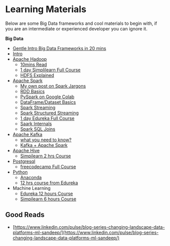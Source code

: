 # Learning Materials

Below are some Big Data frameworks and cool materials to begin with, 
if you are an intermediate or experienced developer you can ignore it.

**Big Data**  
- [Gentle Intro Big Data Frameworks in 20 mins](https://www.youtube.com/watch?v=DCaiZq3aBSc)  
- [Intro](https://towardsdatascience.com/a-brief-summary-of-apache-hadoop-a-solution-of-big-data-problem-and-hint-comes-from-google-95fd63b83623)  
- [Apache Hadoop](https://hadoop.apache.org/)  
    - [10mins Read](https://www.guru99.com/learn-hadoop-in-10-minutes.html)  
    - [1 day Simplilearn Full Course](https://www.youtube.com/watch?v=5zJt9qAe01w)  
    - [HDFS Explained](https://www.youtube.com/watch?v=GJYEsEEfjvk)  
- [Apache Spark](https://spark.apache.org/docs/latest/)  
    - [My own post on Spark Jargons](https://medium.com/@mageswaran1989/spark-jargon-for-starters-af1fd8117ada)  
    - [RDD Basics](http://homepage.cs.latrobe.edu.au/zhe/ZhenHeSparkRDDAPIExamples.html)
    - [PySpark on Google Colab](https://towardsdatascience.com/a-neanderthals-guide-to-apache-spark-in-python-9ef1f156d427)  
    - [DataFrame/Dataset Basics](https://medium.com/swlh/spark-dataset-apis-a-gentle-introduction-108cdeafdea5)  
    - [Spark Streaming](https://spark.apache.org/docs/latest/streaming-programming-guide.html)  
    - [Spark Structured Streaming](https://spark.apache.org/docs/latest/structured-streaming-programming-guide.html)  
    - [1 day Edureka Full Course](https://www.youtube.com/watch?v=F8pyaR4uQ2g)
    - [Saark Internals](https://github.com/JerryLead/SparkInternals)  
    - [Spark SQL Joins](https://towardsdatascience.com/six-spark-exercises-to-rule-them-all-242445b24565)
- [Apache Kafka](https://kafka.apache.org/)  
    - [what you need to know?](https://intellipaat.com/blog/what-is-apache-kafka/)  
    - [Kafka + Apache Spark](https://www.youtube.com/watch?v=65lHphtrfo0)  
- [Apache Hive](https://hive.apache.org/)  
    - [Simpilearn 2 hrs Course](https://www.youtube.com/watch?v=rr17cbPGWGA)  
- [Postgresql](https://www.postgresql.org/)  
    - [freecodecamp Full Course](https://www.youtube.com/watch?v=qw--VYLpxG4)  
- [Python](https://www.python.org/)  
    - [Anaconda](https://www.youtube.com/watch?v=beh7GE4FdnM)  
    - [12 hrs course from Edureka](https://www.youtube.com/watch?v=beh7GE4FdnM)  
- Machine Learning  
    - [Edureka 12 hours Course](https://www.youtube.com/watch?v=GwIo3gDZCVQ)  
    - [Simpilearn 6 hours Course](https://www.youtube.com/watch?v=9f-GarcDY58)  



## Good Reads
- [https://www.linkedin.com/pulse/blog-series-changing-landscape-data-platforms-ml-sandeep/](https://www.linkedin.com/pulse/blog-series-changing-landscape-data-platforms-ml-sandeep/)

